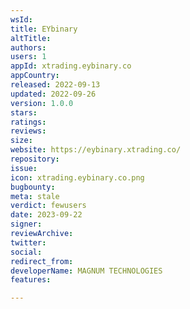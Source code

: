 ```yaml
---
wsId: 
title: EYbinary
altTitle: 
authors: 
users: 1
appId: xtrading.eybinary.co
appCountry: 
released: 2022-09-13
updated: 2022-09-26
version: 1.0.0
stars: 
ratings: 
reviews: 
size: 
website: https://eybinary.xtrading.co/
repository: 
issue: 
icon: xtrading.eybinary.co.png
bugbounty: 
meta: stale
verdict: fewusers
date: 2023-09-22
signer: 
reviewArchive: 
twitter: 
social: 
redirect_from: 
developerName: MAGNUM TECHNOLOGIES
features: 

---
```


